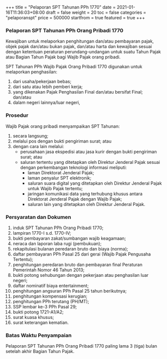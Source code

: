 +++
title = "Pelaporan SPT Tahunan PPh 1770"
date = 2021-01-16T11:36:03+08:00
draft = false
weight = 20
toc = false
categories = "pelaporanspt"
price = 500000
startfrom = true
featured = true 
+++
### Pelaporan SPT Tahunan PPh Orang Pribadi 1770
Kewajiban untuk melaporkan penghitungan dan/atau pembayaran pajak, objek pajak dan/atau bukan pajak, dan/atau harta dan kewajiban sesuai dengan ketentuan peraturan perundang-undangan untuk suatu Tahun Pajak atau Bagian Tahun Pajak bagi Wajib Pajak orang pribadi. 

SPT Tahunan PPh Wajib Pajak Orang Pribadi 1770 digunakan untuk melaporkan penghasilan:
1. dari usaha/pekerjaan bebas;
2. dari satu atau lebih pemberi kerja;
3. yang dikenakan Pajak Penghasilan Final dan/atau bersifat Final; dan/atau
4. dalam negeri lainnya/luar negeri,

### Prosedur
Wajib Pajak orang pribadi menyampaikan SPT Tahunan:
1. secara langsung;
2. melalui pos dengan bukti pengiriman surat; atau
3. dengan cara lain melalui:
    - perusahaan jasa ekspedisi atau jasa kurir dengan bukti pengiriman surat; atau
    - saluran tertentu yang ditetapkan oleh Direktur Jenderal Pajak sesuai dengan perkembangan teknologi informasi meliputi:
        - laman Direktorat Jenderal Pajak;
        - laman penyalur SPT elektronik;
        - saluran suara digital yang ditetapkan oleh Direktur Jenderal Pajak untuk Wajib Pajak tertentu;
        - jaringan komunikasi data yang terhubung khusus antara Direktorat Jenderal Pajak dengan Wajib Pajak;
        - saluran lain yang ditetapkan oleh Direktur Jenderal Pajak.

### Persyaratan dan Dokumen
1. induk SPT Tahunan PPh Orang Pribadi 1770;
2. lampiran 1770-I s.d. 1770-IV;
3. bukti pembayaran zakat/sumbangan wajib keagamaan;
4. neraca dan laporan laba rugi (pembukuan);
5. rekapitulasi bulanan peredaran bruto dan biaya (norma);
6. daftar pembayaran PPh Pasal 25 dari gerai (Wajib Pajak Pengusaha Tertentu);
7. penghitungan peredaran bruto dan pembayaran final Peraturan Pemerintah Nomor 46 Tahun 2013;
8. bukti potong sehubungan dengan pekerjaan atau penghasilan luar negeri;
9. daftar nominatif biaya entertainment;
10. penghitungan angsuran PPh Pasal 25 tahun berikutnya;
11. penghitungan kompensasi kerugian;
12. penghitungan PPh terutang (PH/MT);
13. SSP lembar ke-3 PPh Pasal 29;
14. bukti potong 1721-A1/A2;
15. surat kuasa khusus;
16. surat keterangan kematian.

### Batas Waktu Penyampaian
Pelaporan SPT Tahunan PPh Orang Pribadi 1770 paling lama 3 (tiga) bulan setelah akhir Bagian Tahun Pajak.